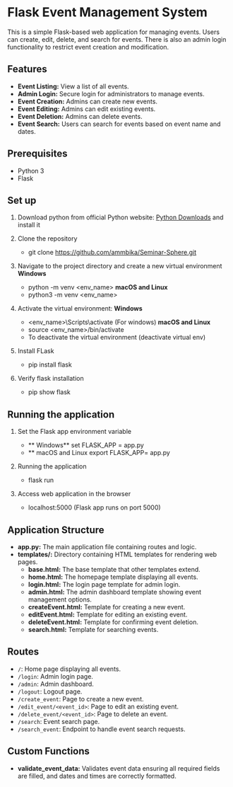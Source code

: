 # Flask Event Management System

This is a simple Flask-based web application for managing events. Users can create, edit, delete, and search for events. There is also an admin login functionality to restrict event creation and modification.

## Features

- **Event Listing:** View a list of all events.
- **Admin Login:** Secure login for administrators to manage events.
- **Event Creation:** Admins can create new events.
- **Event Editing:** Admins can edit existing events.
- **Event Deletion:** Admins can delete events.
- **Event Search:** Users can search for events based on event name and dates.

## Prerequisites

- Python 3
- Flask

## Set up

1. Download python from official Python website: [Python Downloads](https://www.python.org/downloads/) and install it

2. Clone the repository 
    - git clone https://github.com/ammbika/Seminar-Sphere.git

3. Navigate to the project directory and create a new virtual environment
       **Windows**
    - python -m venv <env_name>
        **macOS and Linux**
    - python3 -m venv <env_name>

5. Activate the virtual environment:
        **Windows**
    - <env_name>\Scripts\activate (For windows)
       **macOS and Linux**
    - source <env_name>/bin/activate
    - To deactivate the virtual environment (deactivate virtual env)

7. Install FLask
    - pip install flask

8. Verify flask installation
    - pip show flask

## Running the application

1. Set the Flask app environment variable
    - ** Windows**
        set FLASK_APP = app.py
    - ** macOS and Linux
        export FLASK_APP= app.py

2. Running the application
    - flask run

3. Access web application in the browser
    - localhost:5000
    (Flask app runs on port 5000)


## Application Structure

- **app.py:** The main application file containing routes and logic.
- **templates/:** Directory containing HTML templates for rendering web pages.
  - **base.html:** The base template that other templates extend.
  - **home.html:** The homepage template displaying all events.
  - **login.html:** The login page template for admin login.
  - **admin.html:** The admin dashboard template showing event management options.
  - **createEvent.html:** Template for creating a new event.
  - **editEvent.html:** Template for editing an existing event.
  - **deleteEvent.html:** Template for confirming event deletion.
  - **search.html:** Template for searching events.


## Routes

- `/`: Home page displaying all events.
- `/login`: Admin login page.
- `/admin`: Admin dashboard.
- `/logout`: Logout page.
- `/create_event`: Page to create a new event.
- `/edit_event/<event_id>`: Page to edit an existing event.
- `/delete_event/<event_id>`: Page to delete an event.
- `/search`: Event search page.
- `/search_event`: Endpoint to handle event search requests.


## Custom Functions

- **validate_event_data:** Validates event data ensuring all required fields are filled, and dates and times are correctly formatted.


